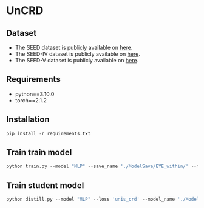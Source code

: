 # UnCRD
## Dataset
* The SEED dataset is publicly available on [here](https://bcmi.sjtu.edu.cn/home/seed/seed.html#).
* The SEED-IV dataset is publicly available on [here](https://bcmi.sjtu.edu.cn/home/seed/seed-iv.html).
* The SEED-V dataset is publicly available on [here](https://bcmi.sjtu.edu.cn/home/seed/seed-v.html).

## Requirements
* python==3.10.0
* torch==2.1.2
  
## Installation
```python
pip install -r requirements.txt
```
## Train train model
```python
python train.py --model "MLP" --save_name './ModelSave/EYE_within/' --model_name "MLP" --session "4"
```
## Train student model
```python
python distill.py --model "MLP" --loss 'unis_crd' --model_name './ModelSave/EYE_within/' --model_name "MLP" --session "4"
```
